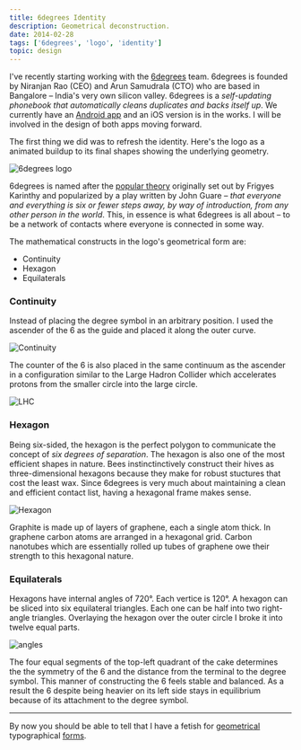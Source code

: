 ```yaml
---
title: 6degrees Identity
description: Geometrical deconstruction.
date: 2014-02-28
tags: ['6degrees', 'logo', 'identity']
topic: design
---
```


I've recently starting working with the [6degrees](http://web.sixdegreez.co) team. 6degrees is founded by Niranjan Rao (CEO) and Arun Samudrala (CTO) who are based in Bangalore – India's very own silicon valley. 6degrees is a _self-updating phonebook that automatically cleans duplicates and backs itself up_. We currently have an [Android app](https://play.google.com/store/apps/details?id=co.abhriya.sixdegreez) and an iOS version is in the works. I will be involved in the design of both apps moving forward.

The first thing we did was to refresh the identity. Here's the logo as a animated buildup to its final shapes showing the underlying geometry.

![6degrees logo](http://d13yacurqjgara.cloudfront.net/users/28163/screenshots/1443365/geometry.gif)

6degrees is named after the [popular theory](https://en.wikipedia.org/wiki/Six_degrees_of_separation) originally set out by Frigyes Karinthy and popularized by a play written by John Guare – _that everyone and everything is six or fewer steps away, by way of introduction, from any other person in the world_. This, in essence is what 6degrees is all about – to be a network of contacts where everyone is connected in some way.

The mathematical constructs in the logo's geometrical form are:

* Continuity
* Hexagon
* Equilaterals

### Continuity

Instead of placing the degree symbol in an arbitrary position. I used the ascender of the 6 as the guide and placed it along the outer curve.

![Continuity](http://farm3.staticflickr.com/2811/12831608633_5648a4670c_o.png)

The counter of the 6 is also placed in the same continuum as the ascender in a configuration similar to the Large Hadron Collider which accelerates protons from the smaller circle into the large circle.

![LHC](https://upload.wikimedia.org/wikipedia/commons/0/06/Location_Large_Hadron_Collider.PNG)

### Hexagon

Being six-sided, the hexagon is the perfect polygon to communicate the concept of _six degrees of separation_. The hexagon is also one of the most efficient shapes in nature. Bees instinctinctively construct their hives as three-dimensional hexagons because they make for robust stuctures that cost the least wax. Since 6degrees is very much about maintaining a clean and efficient contact list, having a hexagonal frame makes sense.

![Hexagon](http://farm8.staticflickr.com/7339/12834213434_85b112d88b_o.png)

Graphite is made up of layers of graphene, each a single atom thick. In graphene carbon atoms are arranged in a hexagonal grid. Carbon nanotubes which are essentially rolled up tubes of graphene owe their strength to this hexagonal nature.

### Equilaterals

Hexagons have internal angles of 720&deg;. Each vertice is 120&deg;. A hexagon can be sliced into six equilateral triangles. Each one can be half into two right-angle triangles. Overlaying the hexagon over the outer circle I broke it into twelve equal parts.

![angles](http://farm4.staticflickr.com/3779/12833660745_907ec63d2c_o.png)

The four equal segments of the top-left quadrant of the cake determines the the symmetry of the 6 and the distance from the terminal to the degree symbol. This manner of constructing the 6 feels stable and balanced. As a result the 6 despite being heavier on its left side stays in equilibrium because of its attachment to the degree symbol.

---

By now you should be able to tell that I have a fetish for [geometrical](https://www.quora.com/Is-it-important-for-designers-to-know-math-and-science/answer/Aen-Tan) typographical [forms](http://drbl.in/bedt).
